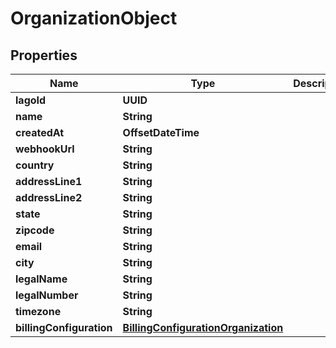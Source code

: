 

# OrganizationObject


## Properties

| Name | Type | Description | Notes |
|------------ | ------------- | ------------- | -------------|
|**lagoId** | **UUID** |  |  [optional] |
|**name** | **String** |  |  |
|**createdAt** | **OffsetDateTime** |  |  |
|**webhookUrl** | **String** |  |  [optional] |
|**country** | **String** |  |  [optional] |
|**addressLine1** | **String** |  |  [optional] |
|**addressLine2** | **String** |  |  [optional] |
|**state** | **String** |  |  [optional] |
|**zipcode** | **String** |  |  [optional] |
|**email** | **String** |  |  [optional] |
|**city** | **String** |  |  [optional] |
|**legalName** | **String** |  |  [optional] |
|**legalNumber** | **String** |  |  [optional] |
|**timezone** | **String** |  |  [optional] |
|**billingConfiguration** | [**BillingConfigurationOrganization**](BillingConfigurationOrganization.md) |  |  [optional] |



